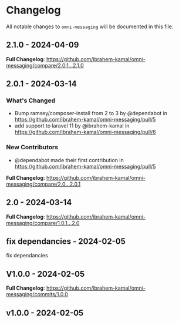 # Changelog

All notable changes to `omni-messaging` will be documented in this file.

## 2.1.0 - 2024-04-09

**Full Changelog**: https://github.com/ibrahem-kamal/omni-messaging/compare/2.0.1...2.1.0

## 2.0.1 - 2024-03-14

### What's Changed

* Bump ramsey/composer-install from 2 to 3 by @dependabot in https://github.com/ibrahem-kamal/omni-messaging/pull/5
* add support to laravel 11 by @ibrahem-kamal in https://github.com/ibrahem-kamal/omni-messaging/pull/6

### New Contributors

* @dependabot made their first contribution in https://github.com/ibrahem-kamal/omni-messaging/pull/5

**Full Changelog**: https://github.com/ibrahem-kamal/omni-messaging/compare/2.0...2.0.1

## 2.0 - 2024-03-14

**Full Changelog**: https://github.com/ibrahem-kamal/omni-messaging/compare/1.0.1...2.0

## fix dependancies  - 2024-02-05

fix dependancies

## V1.0.0 - 2024-02-05

**Full Changelog**: https://github.com/ibrahem-kamal/omni-messaging/commits/1.0.0

## v1.0.0 - 2024-02-05

